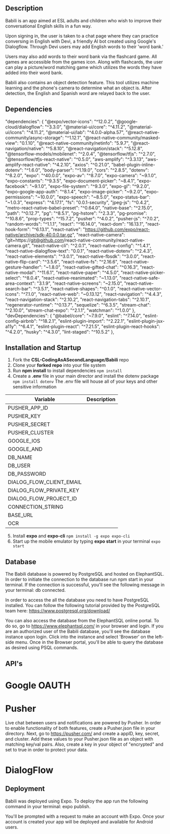 ## Description

Babili is an app aimed at ESL adults and children who wish to improve their conversational English skills in a fun way.

Upon signing in, the user is taken to a chat page where they can practice conversing in English with Devi, a friendly AI bot created using Google's Dialogflow. Through Devi users may add English words to their 'word bank.'

Users may also add words to their word bank via the flashcard game. All games are accessible from the games icon. Along with flashcards, the user can play a picture/word matching game which utilizes the words they have added into their word bank.

Babili also contains an object detection feature. This tool utilizes machine learning and the phone's camera to determine what an object is. After detection, the English and Spanish word are relayed back to the user.

## Dependencies

"dependencies": {
    "@expo/vector-icons": "^12.0.2",
    "@google-cloud/dialogflow": "^3.3.0",
    "@material-ui/core": "^4.11.2",
    "@material-ui/icons": "^4.11.2",
    "@material-ui/lab": "^4.0.0-alpha.57",
    "@react-native-community/async-storage": "^1.12.1",
    "@react-native-community/masked-view": "0.1.10",
    "@react-native-community/netinfo": "5.9.7",
    "@react-navigation/native": "^5.8.10",
    "@react-navigation/stack": "^5.12.8",
    "@tensorflow-models/mobilenet": "^2.0.4",
    "@tensorflow/tfjs": "^2.7.0",
    "@tensorflow/tfjs-react-native": "^0.5.0",
    "aws-amplify": "^3.3.13",
    "aws-amplify-react-native": "^4.2.10",
    "axios": "^0.21.0",
    "babel-plugin-inline-dotenv": "^1.6.0",
    "body-parser": "^1.19.0",
    "cors": "^2.8.5",
    "dotenv": "^8.2.0",
    "expo": "^40.0.0",
    "expo-av": "^8.7.0",
    "expo-camera": "~9.1.0",
    "expo-constants": "^9.3.5",
    "expo-document-picker": "~8.4.1",
    "expo-facebook": "~9.1.0",
    "expo-file-system": "^9.3.0",
    "expo-gl": "^9.2.0",
    "expo-google-app-auth": "^8.1.4",
    "expo-image-picker": "~9.2.0",
    "expo-permissions": "~10.0.0",
    "expo-speech": "~8.5.0",
    "expo-status-bar": "~1.0.3",
    "express": "^4.17.1",
    "fs": "0.0.1-security",
    "jpeg-js": "^0.4.2",
    "metro-react-native-babel-preset": "^0.64.0",
    "native-base": "^2.15.0",
    "path": "^0.12.7",
    "pg": "^8.5.1",
    "pg-hstore": "^2.3.3",
    "pg-promise": "^10.8.6",
    "prop-types": "^15.7.2",
    "pusher": "^4.0.2",
    "pusher-js": "^7.0.2",
    "random-words": "^1.1.1",
    "react": "^16.14.0",
    "react-dom": "16.13.1",
    "react-hook-form": "^6.13.1",
    "react-native": "https://github.com/expo/react-native/archive/sdk-40.0.0.tar.gz",
    "react-native-camera": "git+https://git@github.com/react-native-community/react-native-camera.git",
    "react-native-cli": "^2.0.1",
    "react-native-config": "^1.4.1",
    "react-native-dialogflow-text": "0.0.1",
    "react-native-dotenv": "^2.4.3",
    "react-native-elements": "^3.0.1",
    "react-native-fbsdk": "^3.0.0",
    "react-native-flip-card": "^3.5.6",
    "react-native-fs": "^2.16.6",
    "react-native-gesture-handler": "~1.8.0",
    "react-native-gifted-chat": "^0.16.3",
    "react-native-modal": "^11.6.1",
    "react-native-paper": "^4.5.0",
    "react-native-picker-select": "^8.0.4",
    "react-native-reanimated": "~1.13.0",
    "react-native-safe-area-context": "3.1.9",
    "react-native-screens": "~2.15.0",
    "react-native-search-bar": "^3.5.1",
    "react-native-shapes": "^0.1.0",
    "react-native-vector-icons": "^7.1.0",
    "react-native-web": "~0.13.12",
    "react-navigation": "^4.4.3",
    "react-navigation-stack": "^2.10.2",
    "react-navigation-tabs": "^2.10.1",
    "regenerator-runtime": "^0.13.7",
    "sequelize": "^6.3.5",
    "stream-chat": "^2.10.0",
    "stream-chat-expo": "^2.1.1",
    "watchman": "^1.0.0"
  },
  "devDependencies": {
    "@babel/core": "~7.9.0",
    "eslint": "^7.14.0",
    "eslint-config-airbnb": "^18.2.1",
    "eslint-plugin-import": "^2.22.1",
    "eslint-plugin-jsx-a11y": "^6.4.1",
    "eslint-plugin-react": "^7.21.5",
    "eslint-plugin-react-hooks": "^4.2.0",
    "husky": "^4.3.0",
    "lint-staged": "^10.5.2"
  },

  ## Installation and Startup

  1. Fork the **CSL-CodingAsASecondLanguage/Babili** repo
  2. Clone your **forked repo** into your file system
  3. Run **npm install** to install dependencies
    `npm install`
  4. Create a **.env** file in your main director and install the dotenv package
    `npm install dotenv`
  The .env file will house all of your keys and other sensitive information

| Variable                    | Description                 |
| ----------------------------| --------------------------- |
| PUSHER_APP_ID               |                             |
| PUSHER_KEY                  |                             |
| PUSHER_SECRET               |                             |
| PUSHER_CLUSTER              |                             |
| GOOGLE_IOS                  |                             |
| GOOGLE_AND                  |                             |
| DB_NAME                     |                             |
| DB_USER                     |                             |
| DB_PASSWORD                 |                             |
| DIALOG_FLOW_CLIENT_EMAIL    |                             |
| DIALOG_FLOW_PRIVATE_KEY     |                             |
| DIALOG_FLOW_PROJECT_ID      |                             |
| CONNECTION_STRING           |                             |
| BASE_URL                    |                             |
| OCR                         |                             |

  5. Install **expo** and **expo-cli**
    `npm install -g expo expo-cli`
  6. Start up the mobile emulator by typing **expo start** in your terminal
    `expo start`

## Database
The Babili database is powered by PostgreSQL and hosted on ElephantSQL. In order to initiate the connection to the database run npm start in your terminal. If the connection is successful, you'll see the following message in your terminal: db connected.

In order to access the all the database you need to have PostgreSQL installed. You can follow the following tutorial provided by the PostgreSQL team here: https://www.postgresql.org/download/

You can also access the database from the ElephantSQL online portal. To do so, go to https://www.elephantsql.com/ in your browser and login. If you are an authorized user of the Babili database, you'll see the database instance upon login. Click into the instance and select 'Browser' on the left-side menu. Once in the Browser portal, you'll be able to query the database as desired using PSQL commands.

## API's

# Google OAUTH

# Pusher
Live chat between users and notifications are powered by Pusher. In order to enable functionality of both features, create a Pusher.json file in your directory. Next, go to https://pusher.com/ and create a appID, key, secret, and cluster. Add these values to your Pusher.json file as an object with matching key/val pairs. Also, create a key in your object of "encrypted" and set to true in order to protect your data.
# DialogFlow

## Deployment
Babili was deployed using Expo. To deploy the app run the following command in your terminal: expo publish.

You'll be prompted with a request to make an account with Expo. Once your account is created your app will be deployed and available for Android users.